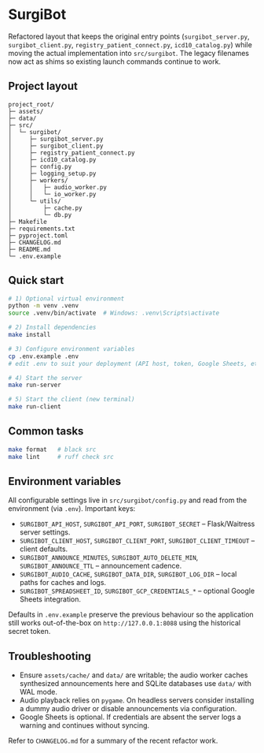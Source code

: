 # SurgiBot

Refactored layout that keeps the original entry points (`surgibot_server.py`, `surgibot_client.py`,
`registry_patient_connect.py`, `icd10_catalog.py`) while moving the actual implementation into
`src/surgibot`. The legacy filenames now act as shims so existing launch commands continue to work.

## Project layout
```
project_root/
├─ assets/
├─ data/
├─ src/
│  └─ surgibot/
│     ├─ surgibot_server.py
│     ├─ surgibot_client.py
│     ├─ registry_patient_connect.py
│     ├─ icd10_catalog.py
│     ├─ config.py
│     ├─ logging_setup.py
│     ├─ workers/
│     │   ├─ audio_worker.py
│     │   └─ io_worker.py
│     └─ utils/
│         ├─ cache.py
│         └─ db.py
├─ Makefile
├─ requirements.txt
├─ pyproject.toml
├─ CHANGELOG.md
├─ README.md
└─ .env.example
```

## Quick start
```bash
# 1) Optional virtual environment
python -m venv .venv
source .venv/bin/activate  # Windows: .venv\Scripts\activate

# 2) Install dependencies
make install

# 3) Configure environment variables
cp .env.example .env
# edit .env to suit your deployment (API host, token, Google Sheets, etc.)

# 4) Start the server
make run-server

# 5) Start the client (new terminal)
make run-client
```

## Common tasks
```bash
make format   # black src
make lint     # ruff check src
```

## Environment variables
All configurable settings live in `src/surgibot/config.py` and read from the environment (via `.env`).
Important keys:

- `SURGIBOT_API_HOST`, `SURGIBOT_API_PORT`, `SURGIBOT_SECRET` – Flask/Waitress server settings.
- `SURGIBOT_CLIENT_HOST`, `SURGIBOT_CLIENT_PORT`, `SURGIBOT_CLIENT_TIMEOUT` – client defaults.
- `SURGIBOT_ANNOUNCE_MINUTES`, `SURGIBOT_AUTO_DELETE_MIN`, `SURGIBOT_ANNOUNCE_TTL` – announcement cadence.
- `SURGIBOT_AUDIO_CACHE`, `SURGIBOT_DATA_DIR`, `SURGIBOT_LOG_DIR` – local paths for caches and logs.
- `SURGIBOT_SPREADSHEET_ID`, `SURGIBOT_GCP_CREDENTIALS_*` – optional Google Sheets integration.

Defaults in `.env.example` preserve the previous behaviour so the application still works out-of-the-box
on `http://127.0.0.1:8088` using the historical secret token.

## Troubleshooting
- Ensure `assets/cache/` and `data/` are writable; the audio worker caches synthesized announcements here and
  SQLite databases use `data/` with WAL mode.
- Audio playback relies on `pygame`. On headless servers consider installing a dummy audio driver
  or disable announcements via configuration.
- Google Sheets is optional. If credentials are absent the server logs a warning and continues without syncing.

Refer to `CHANGELOG.md` for a summary of the recent refactor work.
